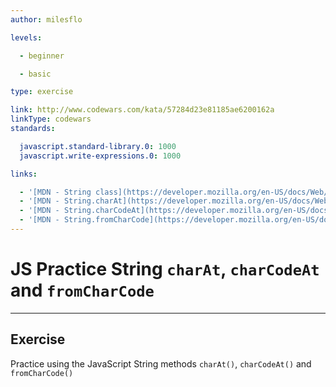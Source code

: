 ```yaml
---
author: milesflo

levels:

  - beginner

  - basic

type: exercise

link: http://www.codewars.com/kata/57284d23e81185ae6200162a
linkType: codewars
standards:

  javascript.standard-library.0: 1000
  javascript.write-expressions.0: 1000

links:

  - '[MDN - String class](https://developer.mozilla.org/en-US/docs/Web/JavaScript/Reference/Global_Objects/String)'
  - '[MDN - String.charAt](https://developer.mozilla.org/en-US/docs/Web/JavaScript/Reference/Global_Objects/String/charAt)'
  - '[MDN - String.charCodeAt](https://developer.mozilla.org/en-US/docs/Web/JavaScript/Reference/Global_Objects/String/charCodeAt)'
  - '[MDN - String.fromCharCode](https://developer.mozilla.org/en-US/docs/Web/JavaScript/Reference/Global_Objects/String/fromCharCode)'
---
```


# JS Practice String `charAt`, `charCodeAt` and `fromCharCode`

---
## Exercise

Practice using the JavaScript String methods `charAt()`, `charCodeAt()` and `fromCharCode()`
 
